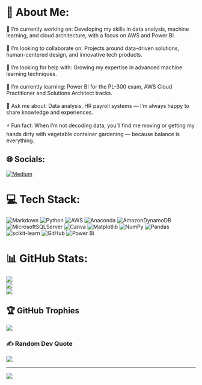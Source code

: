# 💫 About Me:
🎥 I’m currently working on: Developing my skills in data analysis, machine learning, and cloud architecture, with a focus on AWS and Power BI. <br><br>👥 I’m looking to collaborate on: Projects around data-driven solutions, human-centered design, and innovative tech products.<br><br>🤝 I’m looking for help with: Growing my expertise in advanced machine learning techniques.<br><br>🌱 I’m currently learning: Power BI for the PL-300 exam, AWS Cloud Practitioner and Solutions Architect tracks.<br><br>💬 Ask me about: Data analysis, HR payroll systems — I’m always happy to share knowledge and experiences.<br><br>⚡ Fun fact: When I’m not decoding data, you’ll find me moving or getting my hands dirty with vegetable container gardening — because balance is everything.


## 🌐 Socials:
[![Medium](https://img.shields.io/badge/Medium-12100E?logo=medium&logoColor=white)](https://medium.com/@bmangwale) 

# 💻 Tech Stack:
![Markdown](https://img.shields.io/badge/markdown-%23000000.svg?style=plastic&logo=markdown&logoColor=white) ![Python](https://img.shields.io/badge/python-3670A0?style=plastic&logo=python&logoColor=ffdd54) ![AWS](https://img.shields.io/badge/AWS-%23FF9900.svg?style=plastic&logo=amazon-aws&logoColor=white) ![Anaconda](https://img.shields.io/badge/Anaconda-%2344A833.svg?style=plastic&logo=anaconda&logoColor=white) ![AmazonDynamoDB](https://img.shields.io/badge/Amazon%20DynamoDB-4053D6?style=plastic&logo=Amazon%20DynamoDB&logoColor=white) ![MicrosoftSQLServer](https://img.shields.io/badge/Microsoft%20SQL%20Server-CC2927?style=plastic&logo=microsoft%20sql%20server&logoColor=white) ![Canva](https://img.shields.io/badge/Canva-%2300C4CC.svg?style=plastic&logo=Canva&logoColor=white) ![Matplotlib](https://img.shields.io/badge/Matplotlib-%23ffffff.svg?style=plastic&logo=Matplotlib&logoColor=black) ![NumPy](https://img.shields.io/badge/numpy-%23013243.svg?style=plastic&logo=numpy&logoColor=white) ![Pandas](https://img.shields.io/badge/pandas-%23150458.svg?style=plastic&logo=pandas&logoColor=white) ![scikit-learn](https://img.shields.io/badge/scikit--learn-%23F7931E.svg?style=plastic&logo=scikit-learn&logoColor=white) ![GitHub](https://img.shields.io/badge/github-%23121011.svg?style=plastic&logo=github&logoColor=white) ![Power Bi](https://img.shields.io/badge/power_bi-F2C811?style=plastic&logo=powerbi&logoColor=black)
# 📊 GitHub Stats:
![](https://github-readme-stats.vercel.app/api?username=KoketsoMangwale&theme=dark&hide_border=false&include_all_commits=false&count_private=false)<br/>
![](https://nirzak-streak-stats.vercel.app/?user=KoketsoMangwale&theme=dark&hide_border=false)<br/>
![](https://github-readme-stats.vercel.app/api/top-langs/?username=KoketsoMangwale&theme=dark&hide_border=false&include_all_commits=false&count_private=false&layout=compact)

## 🏆 GitHub Trophies
![](https://github-profile-trophy.vercel.app/?username=KoketsoMangwale&theme=radical&no-frame=false&no-bg=true&margin-w=4)

### ✍️ Random Dev Quote
![](https://quotes-github-readme.vercel.app/api?type=horizontal&theme=radical)

---
[![](https://visitcount.itsvg.in/api?id=KoketsoMangwale&icon=0&color=0)](https://visitcount.itsvg.in)

<!-- Proudly created with GPRM ( https://gprm.itsvg.in ) -->
